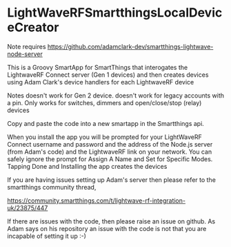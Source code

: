 # LightWaveRFSmartthingsLocalDeviceCreator
Note requires https://github.com/adamclark-dev/smartthings-lightwave-node-server

This is a Groovy SmartApp for SmartThings that interogates the LightwaveRF Connect server (Gen 1 devices) and then creates devices using Adam Clark's device handlers for each LightwaveRF device

Notes doesn't work for Gen 2 device. doesn't work for legacy accounts with a pin. Only works for switches, dimmers and open/close/stop (relay) devices

Copy and paste the code into a new smartapp in the Smartthings api.

When you install the app you will be prompted for your LightWaveRF Connect username and password and the address of the Node.js server (from Adam's code) and the LightwaveRF link on your network. You can safely ignore the prompt for Assign A Name and Set for Specific Modes. Tapping Done and Installing the app creates the devices

If you are having issues setting up Adam's server then please refer to the smartthings community thread,

https://community.smartthings.com/t/lightwave-rf-integration-uk/23875/447

If there are issues with the code, then please raise an issue on github. As Adam says on his repository an issue with the code is not that you are incapable of setting it up :-)
